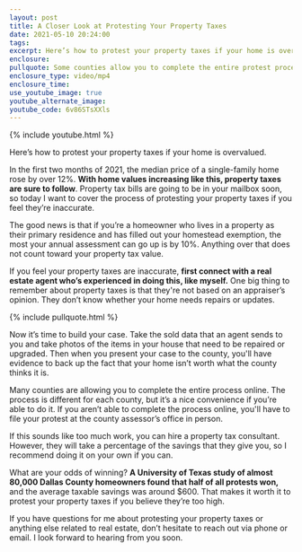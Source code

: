 ```yaml
---
layout: post
title: A Closer Look at Protesting Your Property Taxes
date: 2021-05-10 20:24:00
tags:
excerpt: Here’s how to protest your property taxes if your home is overvalued.
enclosure:
pullquote: Some counties allow you to complete the entire protest process online.
enclosure_type: video/mp4
enclosure_time:
use_youtube_image: true
youtube_alternate_image:
youtube_code: 6v86STsXXls
---
```

{% include youtube.html %}

Here’s how to protest your property taxes if your home is overvalued.

In the first two months of 2021, the median price of a single-family home rose by over 12%. **With home values increasing like this, property taxes are sure to follow**. Property tax bills are going to be in your mailbox soon, so today I want to cover the process of protesting your property taxes if you feel they’re inaccurate.

The good news is that if you’re a homeowner who lives in a property as their primary residence and has filled out your homestead exemption, the most your annual assessment can go up is by 10%. Anything over that does not count toward your property tax value.

If you feel your property taxes are inaccurate, **first connect with a real estate agent who’s experienced in doing this, like myself.** One big thing to remember about property taxes is that they're not based on an appraiser’s opinion. They don’t know whether your home needs repairs or updates.

{% include pullquote.html %}

Now it’s time to build your case. Take the sold data that an agent sends to you and take photos of the items in your house that need to be repaired or upgraded. Then when you present your case to the county, you'll have evidence to back up the fact that your home isn’t worth what the county thinks it is.

Many counties are allowing you to complete the entire process online. The process is different for each county, but it’s a nice convenience if you’re able to do it. If you aren’t able to complete the process online, you'll have to file your protest at the county assessor’s office in person.

If this sounds like too much work, you can hire a property tax consultant. However, they will take a percentage of the savings that they give you, so I recommend doing it on your own if you can.

What are your odds of winning? **A University of Texas study of almost 80,000 Dallas County homeowners found that half of all protests won,** and the average taxable savings was around $600. That makes it worth it to protest your property taxes if you believe they’re too high.

If you have questions for me about protesting your property taxes or anything else related to real estate, don’t hesitate to reach out via phone or email. I look forward to hearing from you soon.
